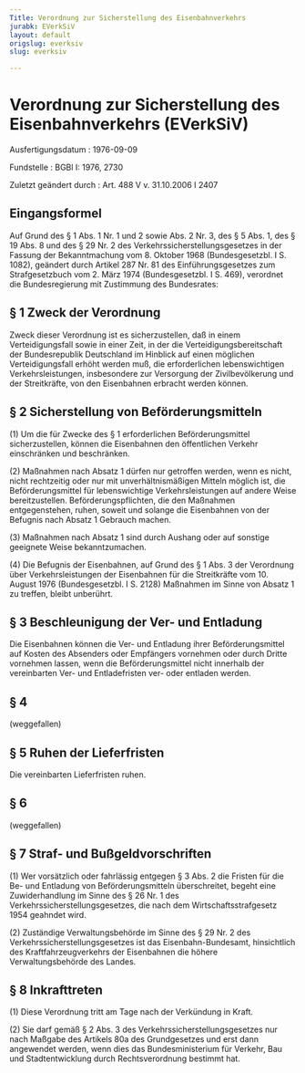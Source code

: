```yaml
---
Title: Verordnung zur Sicherstellung des Eisenbahnverkehrs
jurabk: EVerkSiV
layout: default
origslug: everksiv
slug: everksiv

---
```


# Verordnung zur Sicherstellung des Eisenbahnverkehrs (EVerkSiV)

Ausfertigungsdatum
:   1976-09-09

Fundstelle
:   BGBl I: 1976, 2730

Zuletzt geändert durch
:   Art. 488 V v. 31.10.2006 I 2407


## Eingangsformel

Auf Grund des § 1 Abs. 1 Nr. 1 und 2 sowie Abs. 2 Nr. 3, des § 5 Abs.
1, des § 19 Abs. 8 und des § 29 Nr. 2 des
Verkehrssicherstellungsgesetzes in der Fassung der Bekanntmachung vom
8\. Oktober 1968 (Bundesgesetzbl. I S. 1082), geändert durch Artikel
287 Nr. 81 des Einführungsgesetzes zum Strafgesetzbuch vom 2. März
1974 (Bundesgesetzbl. I S. 469), verordnet die Bundesregierung mit
Zustimmung des Bundesrates:


## § 1 Zweck der Verordnung

Zweck dieser Verordnung ist es sicherzustellen, daß in einem
Verteidigungsfall sowie in einer Zeit, in der die
Verteidigungsbereitschaft der Bundesrepublik Deutschland im Hinblick
auf einen möglichen Verteidigungsfall erhöht werden muß, die
erforderlichen lebenswichtigen Verkehrsleistungen, insbesondere zur
Versorgung der Zivilbevölkerung und der Streitkräfte, von den
Eisenbahnen erbracht werden können.


## § 2 Sicherstellung von Beförderungsmitteln

(1) Um die für Zwecke des § 1 erforderlichen Beförderungsmittel
sicherzustellen, können die Eisenbahnen den öffentlichen Verkehr
einschränken und beschränken.

(2) Maßnahmen nach Absatz 1 dürfen nur getroffen werden, wenn es
nicht, nicht rechtzeitig oder nur mit unverhältnismäßigen Mitteln
möglich ist, die Beförderungsmittel für lebenswichtige
Verkehrsleistungen auf andere Weise bereitzustellen.
Beförderungspflichten, die den Maßnahmen entgegenstehen, ruhen, soweit
und solange die Eisenbahnen von der Befugnis nach Absatz 1 Gebrauch
machen.

(3) Maßnahmen nach Absatz 1 sind durch Aushang oder auf sonstige
geeignete Weise bekanntzumachen.

(4) Die Befugnis der Eisenbahnen, auf Grund des § 1 Abs. 3 der
Verordnung über Verkehrsleistungen der Eisenbahnen für die
Streitkräfte vom 10. August 1976 (Bundesgesetzbl. I S. 2128) Maßnahmen
im Sinne von Absatz 1 zu treffen, bleibt unberührt.


## § 3 Beschleunigung der Ver- und Entladung

Die Eisenbahnen können die Ver- und Entladung ihrer Beförderungsmittel
auf Kosten des Absenders oder Empfängers vornehmen oder durch Dritte
vornehmen lassen, wenn die Beförderungsmittel nicht innerhalb der
vereinbarten Ver- und Entladefristen ver- oder entladen werden.


## § 4

(weggefallen)


## § 5 Ruhen der Lieferfristen

Die vereinbarten Lieferfristen ruhen.


## § 6

(weggefallen)


## § 7 Straf- und Bußgeldvorschriften

(1) Wer vorsätzlich oder fahrlässig entgegen § 3 Abs. 2 die Fristen
für die Be- und Entladung von Beförderungsmitteln überschreitet,
begeht eine Zuwiderhandlung im Sinne des § 26 Nr. 1 des
Verkehrssicherstellungsgesetzes, die nach dem Wirtschaftsstrafgesetz
1954 geahndet wird.

(2) Zuständige Verwaltungsbehörde im Sinne des § 29 Nr. 2 des
Verkehrssicherstellungsgesetzes ist das Eisenbahn-Bundesamt,
hinsichtlich des Kraftfahrzeugverkehrs der Eisenbahnen die höhere
Verwaltungsbehörde des Landes.


## § 8 Inkrafttreten

(1) Diese Verordnung tritt am Tage nach der Verkündung in Kraft.

(2) Sie darf gemäß § 2 Abs. 3 des Verkehrssicherstellungsgesetzes nur
nach Maßgabe des Artikels 80a des Grundgesetzes und erst dann
angewendet werden, wenn dies das Bundesministerium für Verkehr, Bau
und Stadtentwicklung durch Rechtsverordnung bestimmt hat.

